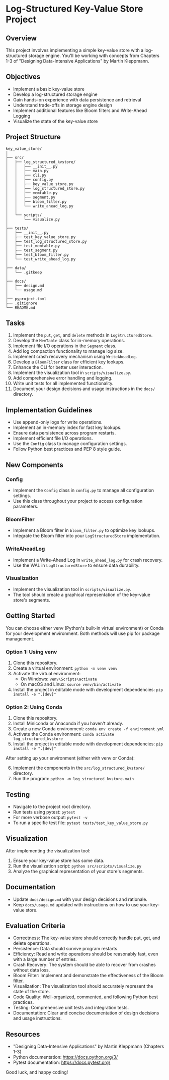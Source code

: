 # Log-Structured Key-Value Store Project

## Overview
This project involves implementing a simple key-value store with a log-structured storage engine. You'll be working with concepts from Chapters 1-3 of "Designing Data-Intensive Applications" by Martin Kleppmann.

## Objectives
- Implement a basic key-value store
- Develop a log-structured storage engine
- Gain hands-on experience with data persistence and retrieval
- Understand trade-offs in storage engine design
- Implement additional features like Bloom filters and Write-Ahead Logging
- Visualize the state of the key-value store

## Project Structure
```
key_value_store/
│
├── src/
│   ├── log_structured_kvstore/
│   │   ├── __init__.py
│   │   ├── main.py
│   │   ├── cli.py
│   │   ├── config.py
│   │   ├── key_value_store.py
│   │   ├── log_structured_store.py
│   │   ├── memtable.py
│   │   ├── segment.py
│   │   ├── bloom_filter.py
│   │   └── write_ahead_log.py
│   │
│   └── scripts/
│       └── visualize.py
│
├── tests/
│   ├── __init__.py
│   ├── test_key_value_store.py
│   ├── test_log_structured_store.py
│   ├── test_memtable.py
│   ├── test_segment.py
│   ├── test_bloom_filter.py
│   └── test_write_ahead_log.py
│
├── data/
│   └── .gitkeep
│
├── docs/
│   ├── design.md
│   └── usage.md
│
├── pyproject.toml
├── .gitignore
└── README.md
```

## Tasks
1. Implement the `put`, `get`, and `delete` methods in `LogStructuredStore`.
2. Develop the `MemTable` class for in-memory operations.
3. Implement file I/O operations in the `Segment` class.
4. Add log compaction functionality to manage log size.
5. Implement crash recovery mechanism using `WriteAheadLog`.
6. Develop a `BloomFilter` class for efficient key lookups.
7. Enhance the CLI for better user interaction.
8. Implement the visualization tool in `scripts/visualize.py`.
9. Add comprehensive error handling and logging.
10. Write unit tests for all implemented functionality.
11. Document your design decisions and usage instructions in the `docs/` directory.

## Implementation Guidelines
- Use append-only logs for write operations.
- Implement an in-memory index for fast key lookups.
- Ensure data persistence across program restarts.
- Implement efficient file I/O operations.
- Use the `Config` class to manage configuration settings.
- Follow Python best practices and PEP 8 style guide.

## New Components

### Config
- Implement the `Config` class in `config.py` to manage all configuration settings.
- Use this class throughout your project to access configuration parameters.

### BloomFilter
- Implement a Bloom filter in `bloom_filter.py` to optimize key lookups.
- Integrate the Bloom filter into your `LogStructuredStore` implementation.

### WriteAheadLog
- Implement a Write-Ahead Log in `write_ahead_log.py` for crash recovery.
- Use the WAL in `LogStructuredStore` to ensure data durability.

### Visualization
- Implement the visualization tool in `scripts/visualize.py`.
- The tool should create a graphical representation of the key-value store's segments.

## Getting Started

You can choose either venv (Python's built-in virtual environment) or Conda for your development environment. Both methods will use pip for package management.

### Option 1: Using venv

1. Clone this repository.
2. Create a virtual environment: `python -m venv venv`
3. Activate the virtual environment:
   - On Windows: `venv\Scripts\activate`
   - On macOS and Linux: `source venv/bin/activate`
4. Install the project in editable mode with development dependencies:
   `pip install -e ".[dev]"`

### Option 2: Using Conda

1. Clone this repository.
2. Install Miniconda or Anaconda if you haven't already.
3. Create a new Conda environment:
   `conda env create -f environment.yml`
4. Activate the Conda environment:
   `conda activate log_structured_kvstore`
5. Install the project in editable mode with development dependencies:
   `pip install -e ".[dev]"`

After setting up your environment (either with venv or Conda):

6. Implement the components in the `src/log_structured_kvstore/` directory.
7. Run the program: `python -m log_structured_kvstore.main`

## Testing
- Navigate to the project root directory.
- Run tests using pytest: `pytest`
- For more verbose output: `pytest -v`
- To run a specific test file: `pytest tests/test_key_value_store.py`

## Visualization
After implementing the visualization tool:
1. Ensure your key-value store has some data.
2. Run the visualization script: `python src/scripts/visualize.py`
3. Analyze the graphical representation of your store's segments.

## Documentation
- Update `docs/design.md` with your design decisions and rationale.
- Keep `docs/usage.md` updated with instructions on how to use your key-value store.

## Evaluation Criteria
- Correctness: The key-value store should correctly handle put, get, and delete operations.
- Persistence: Data should survive program restarts.
- Efficiency: Read and write operations should be reasonably fast, even with a large number of entries.
- Crash Recovery: The system should be able to recover from crashes without data loss.
- Bloom Filter: Implement and demonstrate the effectiveness of the Bloom filter.
- Visualization: The visualization tool should accurately represent the state of the store.
- Code Quality: Well-organized, commented, and following Python best practices.
- Testing: Comprehensive unit tests and integration tests.
- Documentation: Clear and concise documentation of design decisions and usage instructions.

## Resources
- "Designing Data-Intensive Applications" by Martin Kleppmann (Chapters 1-3)
- Python documentation: https://docs.python.org/3/
- Pytest documentation: https://docs.pytest.org/

Good luck, and happy coding!